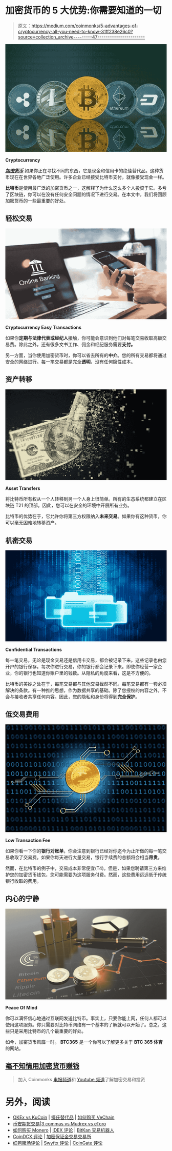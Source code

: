 # 加密货币的 5 大优势:你需要知道的一切

> 原文：<https://medium.com/coinmonks/5-advantages-of-cryptocurrency-all-you-need-to-know-31ff238e26c0?source=collection_archive---------47----------------------->

![](img/b8a560c8be16ea4c6cc7e6e864e3e91d.png)

**Cryptocurrency**

[***加密货币***](https://rebrand.ly/crypto-earning) 如果你正在寻找不同的东西，它是现金和信用卡的绝佳替代品。这种货币现在在世界各地广泛使用。许多企业已经接受比特币支付，就像接受现金一样。

**比特币**是使用最广泛的加密货币之一，这解释了为什么这么多个人投资于它。多亏了区块链，你可以在没有任何安全问题的情况下进行交易。在本文中，我们将回顾加密货币的一些最重要的好处。

## 轻松交易

![](img/e8f06d296de61733f9110640455c5ce6.png)

**Cryptocurrency Easy Transactions**

如果你**定期与法律代表或经纪人**接触，你可能会意识到他们对每笔交易收取高额交易费。除此之外，还有很多文书工作、佣金和经纪服务需要**支付。**

另一方面，当你使用加密货币时，你可以省去所有的**中介**。您的所有交易都将通过安全的网络进行。每一笔交易都是完全**透明**，没有任何隐性成本。

## 资产转移

![](img/4a4f1f6b5564998b7a1fec4166957ef9.png)

**Asset Transfers**

将比特币所有权从一个人转移到另一个人身上很简单。所有的生态系统都建立在区块链 T21 的顶部。因此，您可以在安全的环境中开展所有业务。

比特币的优势在于，它允许你将第三方权限纳入**未来交易**。如果你有这种货币，你可以毫无困难地转移资产。

## 机密交易

![](img/60cf8db726d760cd2756c4a664ff45c5.png)

**Confidential Transactions**

每一笔交易，无论是现金交易还是信用卡交易，都会被记录下来。这些记录也由您开户的银行保存。每次你进行交易，你的银行都会记录下来。即使你经营一家企业，你的银行也知道你账户里的钱数。从隐私的角度来看，这是不方便的。

比特币的美妙之处在于，每笔交易都与其他交易截然不同。每笔交易都有一套必须解决的条款。有一种推的思想，作为数据共享的基础。除了您授权的内容之外，不会与接收者共享任何内容。因此，您的隐私和身份将得到**完全保护**。

## 低交易费用

![](img/1ac795a8c8630b066837ded83c01dfea.png)

**Low Transaction Fee**

如果你看一下你的**银行对账单**，你会注意到银行已经对你迄今为止所做的每一笔交易收取了交易费。如果你每天进行大量交易，银行手续费的总额将会相当**昂贵**。

然而，在比特币的例子中，交易成本非常便宜(T4)。但是，如果您聘请第三方来维护您的加密货币钱包，您可能需要为这项服务付费。然而，这些费用远远低于传统银行收取的费用。

## 内心的宁静

![](img/81666e9e7dea29400490178412158db9.png)

**Peace Of Mind**

你可以满怀信心地通过互联网发送比特币。事实上，只要你能上网，任何人都可以使用这项服务。你只需要对比特币网络有一个基本的了解就可以开始了。总之，这些只是采用比特币的几个最重要的好处。

如今，加密货币风靡一时。 **BTC365** 是一个你可以了解更多关于 **BTC 365 体育**的网站。

## [**毫不知情用加密货币赚钱**](https://rebrand.ly/crypto-earning)

> 加入 Coinmonks [电报频道](https://t.me/coincodecap)和 [Youtube 频道](https://www.youtube.com/c/coinmonks/videos)了解加密交易和投资

# 另外，阅读

*   [OKEx vs KuCoin](https://coincodecap.com/okex-kucoin) | [摄氏替代品](https://coincodecap.com/celsius-alternatives) | [如何购买 VeChain](https://coincodecap.com/buy-vechain)
*   [币安期货交易](https://coincodecap.com/binance-futures-trading)|[3 commas vs Mudrex vs eToro](https://coincodecap.com/mudrex-3commas-etoro)
*   [如何购买 Monero](https://coincodecap.com/buy-monero) | [IDEX 评论](https://coincodecap.com/idex-review) | [BitKan 交易机器人](https://coincodecap.com/bitkan-trading-bot)
*   [CoinDCX 评论](/coinmonks/coindcx-review-8444db3621a2) | [加密保证金交易交易所](https://coincodecap.com/crypto-margin-trading-exchanges)
*   [红狗赌场评论](https://coincodecap.com/red-dog-casino-review) | [Swyftx 评论](https://coincodecap.com/swyftx-review) | [CoinGate 评论](https://coincodecap.com/coingate-review)
